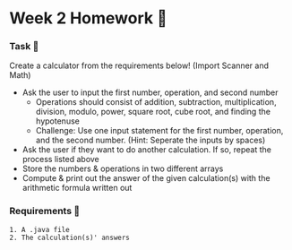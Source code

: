# Week 2 Homework 🍵

### Task 🐧
Create a calculator from the requirements below! (Import Scanner and Math)
 - Ask the user to input the first number, operation, and second number 
   - Operations should consist of addition, subtraction, multiplication, division, modulo, power, square root, cube root, and finding the hypotenuse
   - Challenge: Use one input statement for the first number, operation, and the second number. (Hint: Seperate the inputs by spaces)
 - Ask the user if they want to do another calculation. If so, repeat the process listed above
 - Store the numbers & operations in two different arrays
 - Compute & print out the answer of the given calculation(s) with the arithmetic formula written out

### Requirements 🏫
```
1. A .java file
2. The calculation(s)' answers

